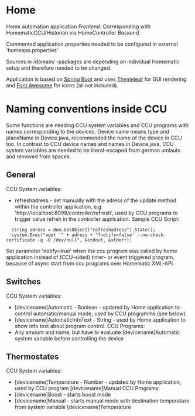 # Home

Home automation application *Frontend*.
Corresponding with HomematicCCU/Historian via HomeController *Backend*.

Commented application.properties needed to be configured in external 'homeapp.properties'

Sources in /domain/ -packages are depending on individual Homematic setup and therefore needed to be changed.

Application is based on [Spring Boot](https://spring.io/projects/spring-boot) and uses [Thymeleaf](https://www.thymeleaf.org) for GUI rendering and [Font Awesome](https://fontawesome.com) for icons (all not included).

# Naming conventions inside CCU
Some functions are needing CCU system variables and CCU programs with names corresponding to the devices.
Device name means type and placeName in Device.java, recommended the name of the device in CCU too.
In contrast to CCU device names and names in Device.java, CCU system variables are needed to be literal-escaped from german umlauts and removed from spaces.

## General
CCU System variables:
* refreshadress - set manually with the adress of the update method within the controller application, e.g. 'http://localhost:8098/controller/refresh', 
used by CCU programs to trigger value refreh in the controller application. Sample CCU Script:
```
  string adress = dom.GetObject("refreshadress").State();
  system.Exec("wget '" + adress + "?notify=false' --no-check-certificate -q -O /dev/null", &stdout, &stderr);
```
Set parameter 'notify=true' when the ccu program was called by home application instead of (CCU-sided) timer- or event triggered program, because of async start from ccu programs over Homematic XML-API.

## Switches
CCU System variables:
* [devicename]Automatic - Boolean - updated by Home application to control automatic/manual mode, used by CCU programms (see below).
* [devicename]AutomaticInfoText - String - used by Home application to show info text about program control.
CCU Programs:
* Any amount and name, but have to evaluate [devicename]Automatic system variable before controlling the device

## Thermostates
CCU System variables:
* [devicename]Temperature - Number - updated by Home application, used by CCU program [devicename]Manual
CCU Programs:
* [devicename]Boost - starts boost mode
* [devicename]Manual - starts manual mode with destination temperature from system variable [devicename]Temperature
